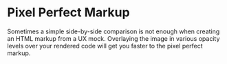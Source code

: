 Pixel Perfect Markup
====================

Sometimes a simple side-by-side comparison is not enough when creating an HTML markup from a UX mock. Overlaying the image in various opacity levels over your rendered code will get you faster to the pixel perfect markup.  
 



